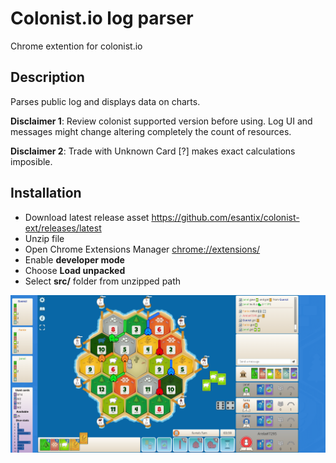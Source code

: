 # Colonist.io log parser
Chrome extention for colonist.io

## Description
Parses public log and displays data on charts. 

**Disclaimer 1**: Review colonist supported version before using. Log UI and messages might change altering completely the count of resources. 

**Disclaimer 2**: Trade with Unknown Card [?] makes exact calculations imposible. 


## Installation

- Download latest release asset https://github.com/esantix/colonist-ext/releases/latest
- Unzip file 
- Open Chrome Extensions Manager [chrome://extensions/](chrome://extensions/)
- Enable **developer mode**
- Choose **Load unpacked**
- Select **src/** folder from unzipped path


![demo](.img/image.png)

